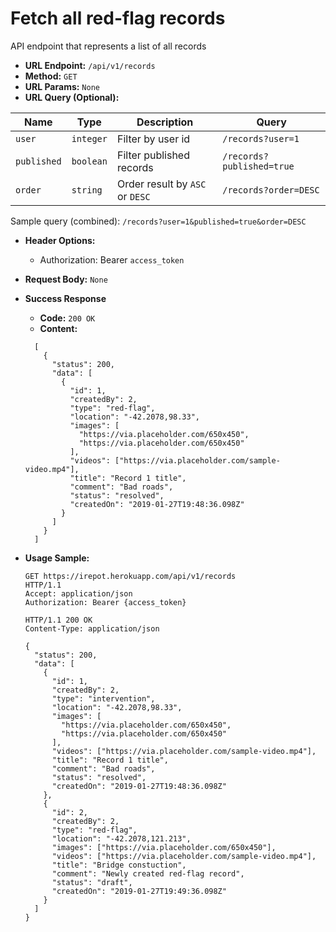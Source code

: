 # Fetch all red-flag records

API endpoint that represents a list of all records

- **URL Endpoint:** `/api/v1/records`
- **Method:** `GET`
- **URL Params:** `None`
- **URL Query (Optional):**
  
| Name        | Type      | Description                     | Query                     |
|-------------|-----------|---------------------------------|---------------------------|
| `user`      | `integer` | Filter by user id               | `/records?user=1`         |
| `published` | `boolean` | Filter published records        | `/records?published=true` |
| `order`     | `string`  | Order result by `ASC` or `DESC` | `/records?order=DESC`     |

Sample query (combined): `/records?user=1&published=true&order=DESC`

- **Header Options:**
  - Authorization: Bearer `access_token`
- **Request Body:** `None`
- **Success Response**
  - **Code:** `200 OK`
  - **Content:**

  ```http
    [
      {
        "status": 200,
        "data": [
          {
            "id": 1,
            "createdBy": 2,
            "type": "red-flag",
            "location": "-42.2078,98.33",
            "images": [
              "https://via.placeholder.com/650x450",
              "https://via.placeholder.com/650x450"
            ],
            "videos": ["https://via.placeholder.com/sample-video.mp4"],
            "title": "Record 1 title",
            "comment": "Bad roads",
            "status": "resolved",
            "createdOn": "2019-01-27T19:48:36.098Z"
          }
        ]
      }
    ]
  ```

- **Usage Sample:**

  ```http
  GET https://irepot.herokuapp.com/api/v1/records
  HTTP/1.1
  Accept: application/json
  Authorization: Bearer {access_token}

  HTTP/1.1 200 OK
  Content-Type: application/json

  {
    "status": 200,
    "data": [
      {
        "id": 1,
        "createdBy": 2,
        "type": "intervention",
        "location": "-42.2078,98.33",
        "images": [
          "https://via.placeholder.com/650x450",
          "https://via.placeholder.com/650x450"
        ],
        "videos": ["https://via.placeholder.com/sample-video.mp4"],
        "title": "Record 1 title",
        "comment": "Bad roads",
        "status": "resolved",
        "createdOn": "2019-01-27T19:48:36.098Z"
      },
      {
        "id": 2,
        "createdBy": 2,
        "type": "red-flag",
        "location": "-42.2078,121.213",
        "images": ["https://via.placeholder.com/650x450"],
        "videos": ["https://via.placeholder.com/sample-video.mp4"],
        "title": "Bridge constuction",
        "comment": "Newly created red-flag record",
        "status": "draft",
        "createdOn": "2019-01-27T19:49:36.098Z"
      }
    ]
  }
  ```
